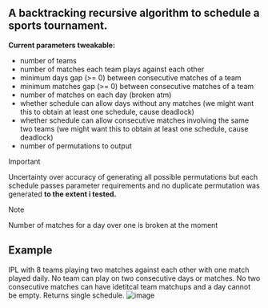 ## A backtracking recursive algorithm to schedule a sports tournament.

**Current parameters tweakable:**
- number of teams
- number of matches each team plays against each other
- minimum days gap (>= 0) between consecutive matches of a team
- minimum matches gap (>= 0) between consecutive matches of a team
- number of matches on each day (broken atm)
- whether schedule can allow days without any matches (we might want this to obtain at least one schedule, cause deadlock)
- whether schedule can allow consecutive matches involving the same two teams (we might want this to obtain at least one schedule, cause deadlock)
- number of permutations to output

> [!Important]
> Uncertainty over accuracy of generating all possible permutations but each schedule passes parameter requirements and no duplicate permutation was generated **to the extent i tested.**

> [!Note]
> Number of matches for a day over one is broken at the moment

## Example
IPL with 8 teams playing two matches against each other with one match played daily. No team can play on two consecutive days or matches. No two consecutive matches can have idetitcal team matchups and a day cannot be empty. Returns single schedule.
![image](https://github.com/sandeshShahapur/sportsScheduler/assets/110241292/2080f25b-ade6-4f2a-a56d-5b8efac49ba8)
